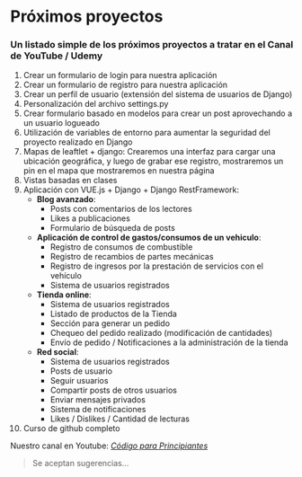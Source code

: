# Próximos proyectos

### Un listado simple de los próximos proyectos a tratar en el Canal de YouTube / Udemy

1. Crear un formulario de login para nuestra aplicación
2. Crear un formulario de registro para nuestra aplicación
3. Crear un perfil de usuario (extensión del sistema de usuarios de Django)
4. Personalización del archivo settings.py
4. Crear formulario basado en modelos para crear un post aprovechando a un usuario logueado
5. Utilización de variables de entorno para aumentar la seguridad del proyecto realizado en Django
6. Mapas de leaftlet + django: Crearemos una interfaz para cargar una ubicación geográfica, y luego de grabar ese registro, mostraremos un pin en el mapa que mostraremos en nuestra página
7. Vistas basadas en clases
8. Aplicación con VUE.js + Django + Django RestFramework: 
      * **Blog avanzado**:
          * Posts con comentarios de los lectores
          * Likes a publicaciones
          * Formulario de búsqueda de posts      
      * **Aplicación de control de gastos/consumos de un vehiculo**:
          * Registro de consumos de combustible
          * Registro de recambios de partes mecánicas 
          * Registro de ingresos por la prestación de servicios con el vehículo 
          * Sistema de usuarios registrados
      * **Tienda online**:
          * Sistema de usuarios registrados
          * Listado de productos de la Tienda
          * Sección para generar un pedido
          * Chequeo del pedido realizado (modificación de cantidades)
          * Envío de pedido / Notificaciones a la administración de la tienda
      * **Red social**:
          * Sistema de usuarios registrados
          * Posts de usuario
          * Seguir usuarios
          * Compartir posts de otros usuarios
          * Enviar mensajes privados
          * Sistema de notificaciones
          * Likes / Dislikes / Cantidad de lecturas  
9. Curso de github completo


Nuestro canal en Youtube: *[Código para Principiantes](https://www.youtube.com/channel/UCojloc55DB6zD6zB7-kTWWQ)*

>Se aceptan sugerencias...
